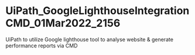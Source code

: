 # UiPath_GoogleLighthouseIntegrationCMD_01Mar2022_2156
UiPath to utilize Google lighthouse tool to analyse website &amp; generate performance reports via CMD
